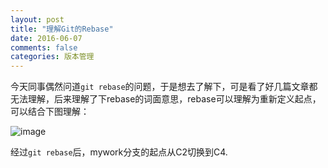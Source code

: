 ```yaml
---
layout: post
title: "理解Git的Rebase"
date: 2016-06-07
comments: false
categories: 版本管理
---
```


今天同事偶然问道`git rebase`的问题，于是想去了解下，可是看了好几篇文章都无法理解，后来理解了下rebase的词面意思，rebase可以理解为重新定义起点，可以结合下图理解：

![image](http://gitbook.liuhui998.com/assets/images/figure/rebase3.png)

经过`git rebase`后，mywork分支的起点从C2切换到C4.

